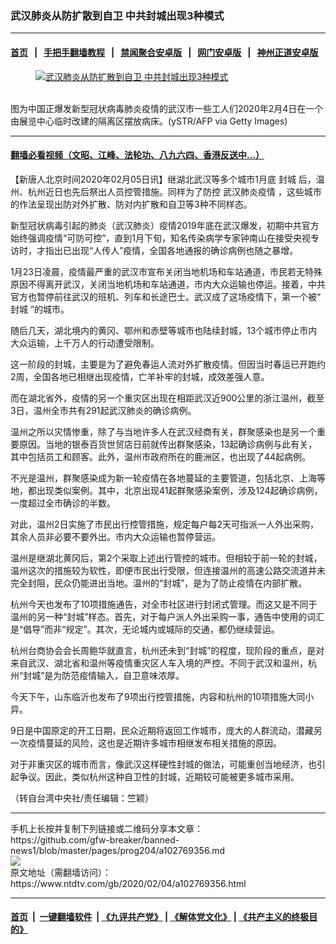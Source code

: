 ### 武汉肺炎从防扩散到自卫 中共封城出现3种模式
------------------------

#### [首页](https://github.com/gfw-breaker/banned-news1/blob/master/README.md) &nbsp;&nbsp;|&nbsp;&nbsp; [手把手翻墙教程](https://github.com/gfw-breaker/guides/wiki) &nbsp;&nbsp;|&nbsp;&nbsp; [禁闻聚合安卓版](https://github.com/gfw-breaker/bn-android) &nbsp;&nbsp;|&nbsp;&nbsp; [网门安卓版](https://github.com/oGate2/oGate) &nbsp;&nbsp;|&nbsp;&nbsp; [神州正道安卓版](https://github.com/SzzdOgate/update) 



<div><div class="featured_image">
 <a href="https://i.ntdtv.com/assets/uploads/2020/02/GettyImages-1198465051.jpg" target="_blank">
  <figure>
   <img alt="武汉肺炎从防扩散到自卫 中共封城出现3种模式" src="https://i.ntdtv.com/assets/uploads/2020/02/GettyImages-1198465051-800x450.jpg"/>
  </figure><br/>
 </a>
 <span class="caption">
  图为中国正爆发新型冠状病毒肺炎疫情的武汉市一些工人们2020年2月4日在一个由展览中心临时改建的隔离区摆放病床。(ySTR/AFP via Getty Images)
 </span>
</div>
</div><hr/>

#### [翻墙必看视频（文昭、江峰、法轮功、八九六四、香港反送中...）](http://167.172.214.107/home.html)

<div><div class="post_content" itemprop="articleBody">
 <p>
  【新唐人北京时间2020年02月05日讯】继湖北武汉等多个城市1月底
  <ok href="https://www.ntdtv.com/gb/封城.htm">
   封城
  </ok>
  后，温州、杭州近日也先后祭出人员控管措施。同样为了防控
  <ok href="https://www.ntdtv.com/gb/442749.htm">
   武汉肺炎疫情
  </ok>
  ，这些城市的作法呈现出防对外扩散、防对内扩散和自卫等3种不同样态。
 </p>
 <p>
  新型冠状病毒引起的肺炎（武汉肺炎）疫情2019年底在武汉爆发，初期中共官方始终强调疫情“可防可控”，直到1月下旬，知名传染病学专家钟南山在接受央视专访时，才指出已出现“人传人”疫情，全国各地通报的确诊病例也随之暴增。
 </p>
 <p>
  1月23日凌晨，疫情最严重的武汉市宣布关闭当地机场和车站通道，市民若无特殊原因不得离开武汉，关闭当地机场和车站通道，市内大众运输也停运。接着，中共官方也暂停前往武汉的班机、列车和长途巴士。武汉成了这场疫情下，第一个被“
  <ok href="https://www.ntdtv.com/gb/封城.htm">
   封城
  </ok>
  ”的城市。
 </p>
 <p>
  随后几天，湖北境内的黄冈、鄂州和赤壁等城市也陆续封城，13个城市停止市内大众运输，上千万人的行动遭受限制。
 </p>
 <p>
  这一阶段的封城，主要是为了避免春运人流对外扩散疫情。但因当时春运已开跑约2周，全国各地已相继出现疫情，亡羊补牢的封城，成效差强人意。
 </p>
 <p>
  而在湖北省外，疫情的另一个重灾区出现在相距武汉近900公里的浙江温州，截至3日，温州全市共有291起武汉肺炎的确诊病例。
 </p>
 <p>
  温州之所以灾情惨重，除了与当地许多人在武汉经商有关，群聚感染也是另一个重要原因。当地的银泰百货世贸店日前就传出群聚感染，13起确诊病例与此有关，其中包括员工和顾客。此外，温州市政府所在的鹿洲区，也出现了44起病例。
 </p>
 <p>
  不光是温州，群聚感染成为新一轮疫情在各地蔓延的主要管道，包括北京、上海等地，都出现类似案例。其中，北京出现41起群聚感染案例，涉及124起确诊病例，一度超过全市确诊的半数。
 </p>
 <p>
  对此，温州2日实施了市民出行控管措施，规定每户每2天可指派一人外出采购，其余人员非必要不要外出。市内大众运输也暂停营运。
 </p>
 <p>
  温州是继湖北黄冈后，第2个采取上述出行管控的城市。但相较于前一轮的封城，温州这次的措施较为软性，即便市民出行受限，但连接温州的高速公路交流道并未完全封阻，民众仍能进出当地。温州的“封城”，是为了防止疫情在内部扩散。
 </p>
 <p>
  杭州今天也发布了10项措施通告，对全市社区进行封闭式管理。而这又是不同于温州的另一种“封城”样态。首先，对于每户派人外出采购一事，通告中使用的词汇是“倡导”而非“规定”。其次，无论城内或城际的交通，都仍继续营运。
 </p>
 <p>
  杭州台商协会会长周鲍华就直言，杭州还未到“封城”的程度，现阶段的重点，是对来自武汉、湖北省和温州等疫情重灾区人车入境的严控。不同于武汉和温州，杭州“封城”是为防范疫情输入，自卫意味浓厚。
 </p>
 <p>
  今天下午，山东临沂也发布了9项出行控管措施，内容和杭州的10项措施大同小异。
 </p>
 <p>
  9日是中国原定的开工日期，民众近期将返回工作城市，庞大的人群流动，潜藏另一次疫情蔓延的风险，这也是近期许多城市相继发布相关措施的原因。
 </p>
 <p>
  对于非重灾区的城市而言，像武汉这样硬性封城的做法，可能重创当地经济，也引起争议。因此，类似杭州这种自卫性的封城，近期较可能被更多城市采用。
 </p>
 <p>
  （转自台湾中央社/责任编辑：竺颖）
 </p>
 <div class="single_ad">
 </div>
</div>
</div>
<hr/>
手机上长按并复制下列链接或二维码分享本文章：<br/>
https://github.com/gfw-breaker/banned-news1/blob/master/pages/prog204/a102769356.md <br/>
<a href='https://github.com/gfw-breaker/banned-news1/blob/master/pages/prog204/a102769356.md'><img src='https://github.com/gfw-breaker/banned-news1/blob/master/pages/prog204/a102769356.md.png'/></a> <br/>
原文地址（需翻墙访问）：https://www.ntdtv.com/gb/2020/02/04/a102769356.html


------------------------
#### [首页](https://github.com/gfw-breaker/banned-news1/blob/master/README.md) &nbsp;|&nbsp; [一键翻墙软件](https://github.com/gfw-breaker/nogfw/blob/master/README.md) &nbsp;| [《九评共产党》](https://github.com/gfw-breaker/9ping.md/blob/master/README.md#九评之一评共产党是什么) | [《解体党文化》](https://github.com/gfw-breaker/jtdwh.md/blob/master/README.md) | [《共产主义的终极目的》](https://github.com/gfw-breaker/gczydzjmd.md/blob/master/README.md)


<img src='http://gfw-breaker.win/banned-news/pages/prog204/a102769356.md' width='0px' height='0px'/>